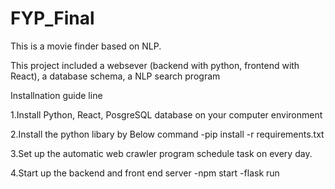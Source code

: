 # FYP_Final
 
 This is a movie finder based on NLP. 
 
 This project included a websever (backend with python, frontend with React), a database schema, a NLP search program
 
 Installnation guide line
 
 1.Install Python, React, PosgreSQL database on your computer environment
 
 2.Install the python libary by Below command 
   -pip install -r requirements.txt
 
 3.Set up the automatic web crawler program schedule task on every day.
 
 4.Start up the backend and front end server
  -npm start
  -flask run
 
